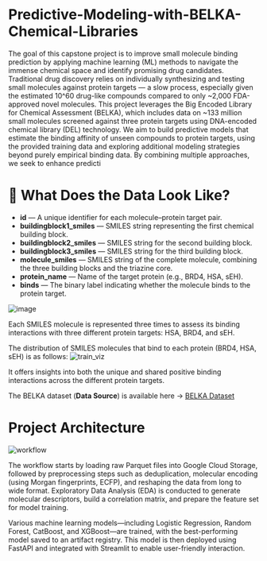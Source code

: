 # Predictive-Modeling-with-BELKA-Chemical-Libraries

The goal of this capstone project is to improve small molecule binding prediction by applying machine learning (ML) methods to navigate the immense chemical space and identify promising drug candidates. Traditional drug discovery relies on individually synthesizing and testing small molecules against protein targets — a slow process, especially given the estimated 10^60 drug-like compounds compared to only ~2,000 FDA-approved novel molecules. This project leverages the Big Encoded Library for Chemical Assessment (BELKA), which includes data on ~133 million small molecules screened against three protein targets using DNA-encoded chemical library (DEL) technology. We aim to build predictive models that estimate the binding affinity of unseen compounds to protein targets, using the provided training data and exploring additional modeling strategies beyond purely empirical binding data. By combining multiple approaches, we seek to enhance predicti

# 📄 What Does the Data Look Like?

- **id** — A unique identifier for each molecule–protein target pair.  
- **buildingblock1_smiles** — SMILES string representing the first chemical building block.  
- **buildingblock2_smiles** — SMILES string for the second building block.  
- **buildingblock3_smiles** — SMILES string for the third building block.  
- **molecule_smiles** — SMILES string of the complete molecule, combining the three building blocks and the triazine core.  
- **protein_name** — Name of the target protein (e.g., BRD4, HSA, sEH).  
- **binds** — The binary label indicating whether the molecule binds to the protein target.

![image](https://github.com/user-attachments/assets/fec46c08-3808-4b28-b66b-cea2a340c6d9)


Each SMILES molecule is represented three times to assess its binding interactions with three different protein targets: HSA, BRD4, and sEH.

The distribution of SMILES molecules that bind to each protein (BRD4, HSA, sEH) is as follows:
![train_viz](https://github.com/user-attachments/assets/d3b48540-2be1-4190-8e41-8ead33a2300e)

It offers insights into both the unique and shared positive binding interactions across the different protein targets.

The BELKA dataset (**Data Source**) is available here → [BELKA Dataset](https://www.kaggle.com/competitions/leash-BELKA/data?select=train.csv)

# Project Architecture

![workflow](https://github.com/user-attachments/assets/e69bb8e0-9461-415d-b8a8-d20720fd3ba2)

The workflow starts by loading raw Parquet files into Google Cloud Storage, followed by preprocessing steps such as deduplication, molecular encoding (using Morgan fingerprints, ECFP), and reshaping the data from long to wide format. Exploratory Data Analysis (EDA) is conducted to generate molecular descriptors, build a correlation matrix, and prepare the feature set for model training.

Various machine learning models—including Logistic Regression, Random Forest, CatBoost, and XGBoost—are trained, with the best-performing model saved to an artifact registry. This model is then deployed using FastAPI and integrated with Streamlit to enable user-friendly interaction.
